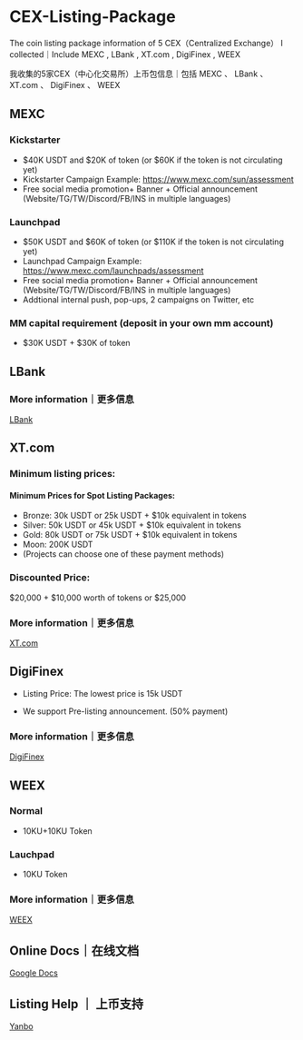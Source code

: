 # CEX-Listing-Package
The coin listing package information of 5 CEX（Centralized Exchange） I collected｜Include MEXC , LBank , XT.com , DigiFinex , WEEX

我收集的5家CEX（中心化交易所）上币包信息｜包括 MEXC 、 LBank 、 XT.com 、 DigiFinex 、 WEEX

## MEXC
### Kickstarter
- $40K USDT and $20K of token (or $60K if the token is not circulating yet)
- Kickstarter Campaign Example: https://www.mexc.com/sun/assessment
- Free social media promotion+ Banner + Official announcement (Website/TG/TW/Discord/FB/INS in multiple languages)

### Launchpad
- $50K USDT and $60K of token (or $110K if the token is not circulating yet)
- Launchpad Campaign Example: https://www.mexc.com/launchpads/assessment
- Free social media promotion+ Banner + Official announcement (Website/TG/TW/Discord/FB/INS in multiple languages)
- Addtional internal push, pop-ups, 2 campaigns on Twitter, etc

### MM capital requirement (deposit in your own mm account)
- $30K USDT + $30K of token

## LBank

### More information｜更多信息

[LBank](https://github.com/yanboishere/CEX-Listing-Package/tree/master/LBank)



## XT.com

### Minimum listing prices:
#### Minimum Prices for Spot Listing Packages:
- Bronze: 30k USDT or 25k USDT + $10k equivalent in tokens
- Silver: 50k USDT or 45k USDT + $10k equivalent in tokens
- Gold: 80k USDT or 75k USDT + $10k equivalent in tokens
- Moon: 200K USDT
- (Projects can choose one of these payment methods)
  

### Discounted Price:
$20,000 + $10,000 worth of tokens or $25,000

### More information｜更多信息
[XT.com](https://github.com/yanboishere/CEX-Listing-Package/tree/master/XT.com)


## DigiFinex

- Listing Price: The lowest price is 15k USDT

- We support Pre-listing announcement. (50% payment)

### More information｜更多信息

[DigiFinex](https://github.com/yanboishere/CEX-Listing-Package/tree/master/DigiFinex)



## WEEX

### Normal
- 10KU+10KU Token

### Lauchpad
- 10KU Token

### More information｜更多信息
[WEEX](https://github.com/yanboishere/CEX-Listing-Package/tree/master/WEEX)

## Online Docs｜在线文档

[Google Docs](https://docs.google.com/document/d/1HymslDgL2WpvUTwIreJGDOKvfH8vOGN7sBzyEvvOcas/edit?usp=sharing)


## Listing Help ｜ 上币支持

[Yanbo](https://t.me/yanbowang)
